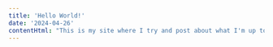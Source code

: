 ```yaml
---
title: 'Hello World!'
date: '2024-04-26'
contentHtml: "This is my site where I try and post about what I'm up to and how to reach out to me."
---
```

